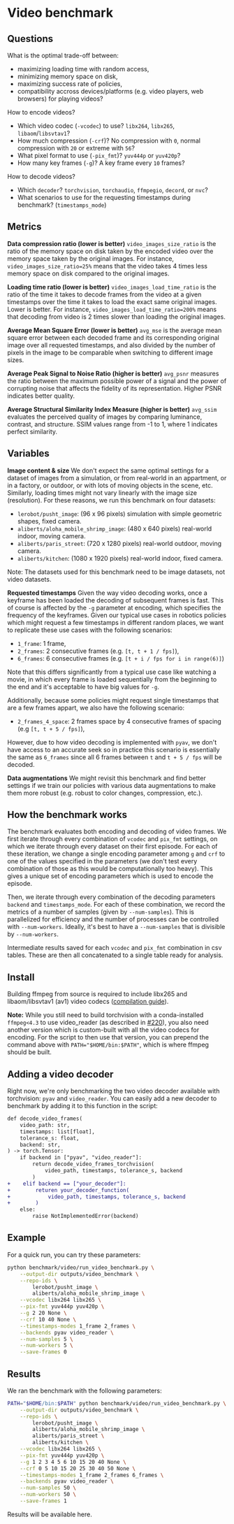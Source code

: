 # Video benchmark


## Questions

What is the optimal trade-off between:
- maximizing loading time with random access,
- minimizing memory space on disk,
- maximizing success rate of policies,
- compatibility accross devices/platforms (e.g. video players, web browsers) for playing videos?

How to encode videos?
- Which video codec (`-vcodec`) to use? `libx264`, `libx265`, `libaom`/`libsvtav1`?
- How much compression (`-crf`)? No compression with `0`, normal compression with `20` or extreme with `56`?
- What pixel format to use (`-pix_fmt`)? `yuv444p` or `yuv420p`?
- How many key frames (`-g`)? A key frame every `10` frames?

How to decode videos?
- Which `decoder`? `torchvision`, `torchaudio`, `ffmpegio`, `decord`, or `nvc`?
- What scenarios to use for the requesting timestamps during benchmark? (`timestamps_mode`)

## Metrics

**Data compression ratio (lower is better)**
`video_images_size_ratio` is the ratio of the memory space on disk taken by the encoded video over the memory space taken by the original images. For instance, `video_images_size_ratio=25%` means that the video takes 4 times less memory space on disk compared to the original images.

**Loading time ratio (lower is better)**
`video_images_load_time_ratio` is the ratio of the time it takes to decode frames from the video at a given timestamps over the time it takes to load the exact same original images. Lower is better. For instance, `video_images_load_time_ratio=200%` means that decoding from video is 2 times slower than loading the original images.

**Average Mean Square Error (lower is better)**
`avg_mse` is the average mean square error between each decoded frame and its corresponding original image over all requested timestamps, and also divided by the number of pixels in the image to be comparable when switching to different image sizes.

**Average Peak Signal to Noise Ratio (higher is better)**
`avg_psnr` measures the ratio between the maximum possible power of a signal and the power of corrupting noise that affects the fidelity of its representation. Higher PSNR indicates better quality.

**Average Structural Similarity Index Measure (higher is better)**
`avg_ssim` evaluates the perceived quality of images by comparing luminance, contrast, and structure. SSIM values range from -1 to 1, where 1 indicates perfect similarity.

<!-- **Loss of a pretrained policy (higher is better)** (not available)
`loss_pretrained` is the result of evaluating with the selected encoding/decoding settings a policy pretrained on original images. It is easier to understand than `avg_l2_error`.

**Success rate after retraining (higher is better)** (not available)
`success_rate` is the result of training and evaluating a policy with the selected encoding/decoding settings. It is the most difficult metric to get but also the very best. -->

## Variables

**Image content & size**
We don't expect the same optimal settings for a dataset of images from a simulation, or from real-world in an appartment, or in a factory, or outdoor, or with lots of moving objects in the scene, etc. Similarly, loading times might not vary linearly with the image size (resolution).
For these reasons, we run this benchmark on four datasets:
- `lerobot/pusht_image`: (96 x 96 pixels) simulation with simple geometric shapes, fixed camera.
- `aliberts/aloha_mobile_shrimp_image`: (480 x 640 pixels) real-world indoor, moving camera.
- `aliberts/paris_street`: (720 x 1280 pixels) real-world outdoor, moving camera.
- `aliberts/kitchen`: (1080 x 1920 pixels) real-world indoor, fixed camera.

Note: The datasets used for this benchmark need to be image datasets, not video datasets.

**Requested timestamps**
Given the way video decoding works, once a keyframe has been loaded the decoding of subsequent frames is fast.
This of course is affected by the `-g` parameter at encoding, which specifies the frequency of the keyframes. Given our typical use cases in robotics policies which might request a few timestamps in different random places, we want to replicate these use cases with the following scenarios:
- `1_frame`: 1 frame,
- `2_frames`: 2 consecutive frames (e.g. `[t, t + 1 / fps]`),
- `6_frames`: 6 consecutive frames (e.g. `[t + i / fps for i in range(6)]`)

Note that this differs significantly from a typical use case like watching a movie, in which every frame is loaded sequentially from the beginning to the end and it's acceptable to have big values for `-g`.

Additionally, because some policies might request single timestamps that are a few frames appart, we also have the following scenario:
- `2_frames_4_space`: 2 frames space by 4 consecutive frames of spacing (e.g `[t, t + 5 / fps]`),

However, due to how video decoding is implemented with `pyav`, we don't have access to an accurate seek so in practice this scenario is essentially the same as `6_frames` since all 6 frames between `t` and `t + 5 / fps` will be decoded.

**Data augmentations**
We might revisit this benchmark and find better settings if we train our policies with various data augmentations to make them more robust (e.g. robust to color changes, compression, etc.).

## How the benchmark works

The benchmark evaluates both encoding and decoding of video frames.
We first iterate through every combination of `vcodec` and `pix_fmt` settings, on which we iterate through every dataset on their first episode.
For each of these iteration, we change a single encoding parameter among `g` and `crf` to one of the values specified in the parameters (we don't test every combination of those as this would be computationally too heavy).
This gives a unique set of encoding parameters which is used to encode the episode.

Then, we iterate through every combination of the decoding parameters `backend` and `timestamps_mode`. For each of these combination, we record the metrics of a number of samples (given by `--num-samples`). This is parallelized for efficiency and the number of processes can be controlled with `--num-workers`. Ideally, it's best to have a `--num-samples` that is divisible by `--num-workers`.

Intermediate results saved for each `vcodec` and `pix_fmt` combination in csv tables.
These are then all concatenated to a single table ready for analysis.

## Install

Building ffmpeg from source is required to include libx265 and libaom/libsvtav1 (av1) video codecs ([compilation guide](https://trac.ffmpeg.org/wiki/CompilationGuide/Ubuntu)).

**Note:** While you still need to build torchvision with a conda-installed `ffmpeg<4.3` to use video_reader (as described in [#220](https://github.com/huggingface/lerobot/pull/220)), you also need another version which is custom-built with all the video codecs for encoding. For the script to then use that version, you can prepend the command above with `PATH="$HOME/bin:$PATH"`, which is where ffmpeg should be built.

## Adding a video decoder

Right now, we're only benchmarking the two video decoder available with torchvision: `pyav` and `video_reader`.
You can easily add a new decoder to benchmark by adding it to this function in the script:
```diff
def decode_video_frames(
    video_path: str,
    timestamps: list[float],
    tolerance_s: float,
    backend: str,
) -> torch.Tensor:
    if backend in ["pyav", "video_reader"]:
        return decode_video_frames_torchvision(
            video_path, timestamps, tolerance_s, backend
        )
+    elif backend == ["your_decoder"]:
+        returen your_decoder_function(
+            video_path, timestamps, tolerance_s, backend
+        )
    else:
        raise NotImplementedError(backend)
```


## Example

For a quick run, you can try these parameters:
```bash
python benchmark/video/run_video_benchmark.py \
    --output-dir outputs/video_benchmark \
    --repo-ids \
        lerobot/pusht_image \
        aliberts/aloha_mobile_shrimp_image \
    --vcodec libx264 libx265 \
    --pix-fmt yuv444p yuv420p \
    --g 2 20 None \
    --crf 10 40 None \
    --timestamps-modes 1_frame 2_frames \
    --backends pyav video_reader \
    --num-samples 5 \
    --num-workers 5 \
    --save-frames 0
```

## Results

We ran the benchmark with the following parameters:
```bash
PATH="$HOME/bin:$PATH" python benchmark/video/run_video_benchmark.py \
    --output-dir outputs/video_benchmark \
    --repo-ids \
        lerobot/pusht_image \
        aliberts/aloha_mobile_shrimp_image \
        aliberts/paris_street \
        aliberts/kitchen \
    --vcodec libx264 libx265 \
    --pix-fmt yuv444p yuv420p \
    --g 1 2 3 4 5 6 10 15 20 40 None \
    --crf 0 5 10 15 20 25 30 40 50 None \
    --timestamps-modes 1_frame 2_frames 6_frames \
    --backends pyav video_reader \
    --num-samples 50 \
    --num-workers 50 \
    --save-frames 1
```

Results will be available here.
<!-- Results are available [here](https://docs.google.com/spreadsheets/d/1OYJB43Qu8fC26k_OyoMFgGBBKfQRCi4BIuYitQnq3sw/edit?usp=sharing) -->
